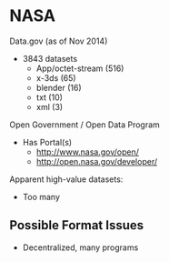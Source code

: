 # NASA

Data.gov (as of Nov 2014)
* 3843 datasets 
  - App/octet-stream (516)
  - x-3ds (65)
  - blender (16)
  - txt (10)
  - xml (3)


Open Government / Open Data Program
* Has Portal(s) 
  - http://www.nasa.gov/open/
  - http://open.nasa.gov/developer/
 
Apparent high-value datasets:
* Too many

## Possible Format Issues
* Decentralized, many programs
